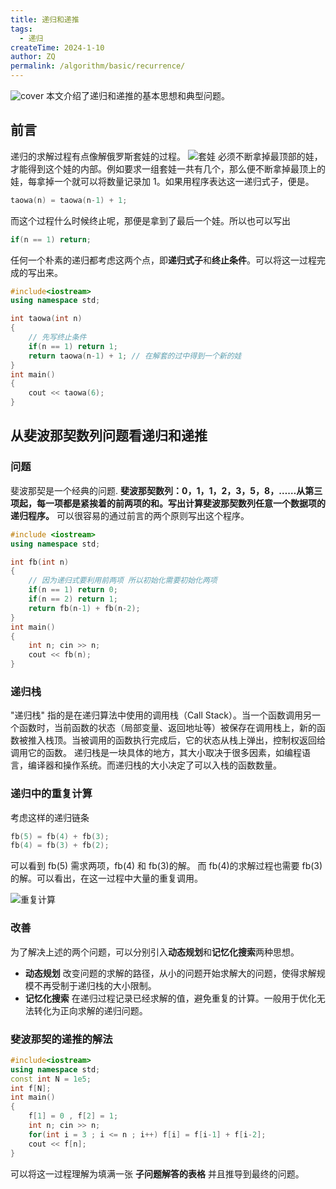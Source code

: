 ```yaml
---
title: 递归和递推
tags: 
  - 递归
createTime: 2024-1-10
author: ZQ
permalink: /algorithm/basic/recurrence/
---
```


![cover]( https://alicloud-pic.oss-cn-shanghai.aliyuncs.com/BlogImg/Algorithm/%E9%80%92%E5%BD%92%E5%92%8C%E9%80%92%E6%8E%A8/%E4%BF%84%E7%BD%97%E6%96%AF%E5%A5%97%E5%A8%83.png)
 本文介绍了递归和递推的基本思想和典型问题。
 
<!-- more -->

## 前言

递归的求解过程有点像解俄罗斯套娃的过程。
![套娃](https://alicloud-pic.oss-cn-shanghai.aliyuncs.com/BlogImg/Algorithm/%E9%80%92%E5%BD%92%E5%92%8C%E9%80%92%E6%8E%A8/%E4%BF%84%E7%BD%97%E6%96%AF%E5%A5%97%E5%A8%83.png)
必须不断拿掉最顶部的娃，才能得到这个娃的内部。例如要求一组套娃一共有几个，那么便不断拿掉最顶上的娃，每拿掉一个就可以将数量记录加 1。如果用程序表达这一递归式子，便是。

```c++
taowa(n) = taowa(n-1) + 1;
```

而这个过程什么时候终止呢，那便是拿到了最后一个娃。所以也可以写出

```c++
if(n == 1) return;
```

任何一个朴素的递归都考虑这两个点，即**递归式子**和**终止条件**。可以将这一过程完成的写出来。

```c++
#include<iostream>
using namespace std;

int taowa(int n)
{
	// 先写终止条件
	if(n == 1) return 1;
	return taowa(n-1) + 1; // 在解套的过中得到一个新的娃
}
int main()
{
	cout << taowa(6);
}
```

## 从斐波那契数列问题看递归和递推

### 问题

斐波那契是一个经典的问题.
**斐波那契数列：0，1，1，2，3，5，8，……从第三项起，每一项都是紧挨着的前两项的和。写出计算斐波那契数列任意一个数据项的递归程序。**
可以很容易的通过前言的两个原则写出这个程序。

```c++
#include <iostream>
using namespace std;

int fb(int n)
{
	// 因为递归式要利用前两项 所以初始化需要初始化两项
	if(n == 1) return 0;
	if(n == 2) return 1;
	return fb(n-1) + fb(n-2);
}
int main()
{
	int n; cin >> n;
	cout << fb(n);
}
```

### 递归栈

"递归栈" 指的是在递归算法中使用的调用栈（Call Stack）。当一个函数调用另一个函数时，当前函数的状态（局部变量、返回地址等）被保存在调用栈上，新的函数被推入栈顶。当被调用的函数执行完成后，它的状态从栈上弹出，控制权返回给调用它的函数。
递归栈是一块具体的地方，其大小取决于很多因素，如编程语言，编译器和操作系统。而递归栈的大小决定了可以入栈的函数数量。

### 递归中的重复计算

考虑这样的递归链条

```c++
fb(5) = fb(4) + fb(3);
fb(4) = fb(3) + fb(2);
```

可以看到 fb(5) 需求两项，fb(4) 和 fb(3)的解。 而 fb(4)的求解过程也需要 fb(3)的解。可以看出，在这一过程中大量的重复调用。

![重复计算](https://alicloud-pic.oss-cn-shanghai.aliyuncs.com/BlogImg/Algorithm/%E9%80%92%E5%BD%92%E5%92%8C%E9%80%92%E6%8E%A8/duplicate_calculate.png)

### 改善

为了解决上述的两个问题，可以分别引入**动态规划**和**记忆化搜索**两种思想。

- **动态规划** 改变问题的求解的路径，从小的问题开始求解大的问题，使得求解规模不再受制于递归栈的大小限制。
- **记忆化搜索** 在递归过程记录已经求解的值，避免重复的计算。一般用于优化无法转化为正向求解的递归问题。

### 斐波那契的递推的解法

```c++
#include<iostream>
using namespace std;
const int N = 1e5;
int f[N];
int main()
{
	f[1] = 0 , f[2] = 1;
	int n; cin >> n;
	for(int i = 3 ; i <= n ; i++) f[i] = f[i-1] + f[i-2];
	cout << f[n];
}
```

可以将这一过程理解为填满一张 **子问题解答的表格** 并且推导到最终的问题。
